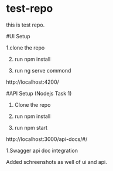 # test-repo
this is test repo.

#UI Setup

1.clone the repo

2. run npm install

3. run ng serve commond

http://localhost:4200/


#API Setup (Nodejs Task 1)

1. Clone the repo 

2. run npm install

3. run npm start

http://localhost:3000/api-docs/#/


1.Swagger api doc integration


Added schreenshots as well of ui and api.
